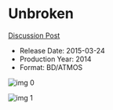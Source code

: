 # Unbroken

[Discussion Post](https://www.avsforum.com/threads/bass-eq-for-filtered-movies.2995212/post-56778406)

* Release Date: 2015-03-24
* Production Year: 2014
* Format: BD/ATMOS

![img 0](https://i.imgur.com/x3EvBit.jpg)

![img 1](https://i.imgur.com/IzXIpDY.png)

